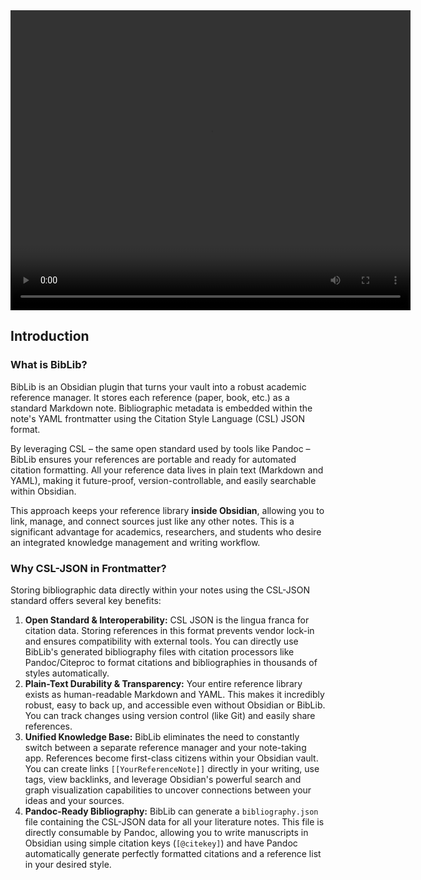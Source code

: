 
<video width="640" height="480" controls>
  <source src="assets/videos/1745816311.mp4" type="video/mp4">
  Your browser does not support the video tag. Please update your browser.
</video>

## Introduction

### What is BibLib?

BibLib is an Obsidian plugin that turns your vault into a robust academic reference manager. It stores each reference (paper, book, etc.) as a standard Markdown note. Bibliographic metadata is embedded within the note's YAML frontmatter using the Citation Style Language (CSL) JSON format.

By leveraging CSL – the same open standard used by tools like Pandoc – BibLib ensures your references are portable and ready for automated citation formatting. All your reference data lives in plain text (Markdown and YAML), making it future-proof, version-controllable, and easily searchable within Obsidian.

This approach keeps your reference library **inside Obsidian**, allowing you to link, manage, and connect sources just like any other notes. This is a significant advantage for academics, researchers, and students who desire an integrated knowledge management and writing workflow.

### Why CSL-JSON in Frontmatter?

Storing bibliographic data directly within your notes using the CSL-JSON standard offers several key benefits:

1.  **Open Standard & Interoperability:** CSL JSON is the lingua franca for citation data. Storing references in this format prevents vendor lock-in and ensures compatibility with external tools. You can directly use BibLib's generated bibliography files with citation processors like Pandoc/Citeproc to format citations and bibliographies in thousands of styles automatically.
2.  **Plain-Text Durability & Transparency:** Your entire reference library exists as human-readable Markdown and YAML. This makes it incredibly robust, easy to back up, and accessible even without Obsidian or BibLib. You can track changes using version control (like Git) and easily share references.
3.  **Unified Knowledge Base:** BibLib eliminates the need to constantly switch between a separate reference manager and your note-taking app. References become first-class citizens within your Obsidian vault. You can create links `[[YourReferenceNote]]` directly in your writing, use tags, view backlinks, and leverage Obsidian's powerful search and graph visualization capabilities to uncover connections between your ideas and your sources.
4.  **Pandoc-Ready Bibliography:** BibLib can generate a `bibliography.json` file containing the CSL-JSON data for all your literature notes. This file is directly consumable by Pandoc, allowing you to write manuscripts in Obsidian using simple citation keys (`[@citekey]`) and have Pandoc automatically generate perfectly formatted citations and a reference list in your desired style.
